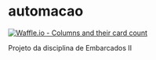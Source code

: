 # automacao

[![Waffle.io - Columns and their card count](https://badge.waffle.io/thecobra159/Automacao.svg?columns=all)](https://waffle.io/thecobra159/Automacao) 

Projeto da disciplina de Embarcados II 
